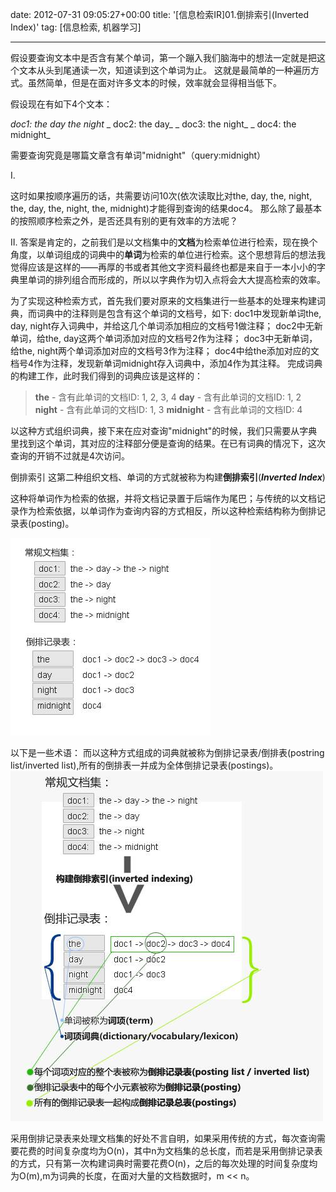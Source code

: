 date: 2012-07-31 09:05:27+00:00
title: '[信息检索IR]01.倒排索引(Inverted Index)'
tag: [信息检索, 机器学习]

---

假设要查询文本中是否含有某个单词，第一个蹦入我们脑海中的想法一定就是把这个文本从头到尾通读一次，知道读到这个单词为止。
这就是最简单的一种遍历方式。虽然简单，但是在面对许多文本的时候，效率就会显得相当低下。

假设现在有如下4个文本：

_doc1: the day the night_
_ doc2: the day_
_ doc3: the night_
_ doc4: the midnight_

需要查询究竟是哪篇文章含有单词"midnight"（query:midnight）

I.

这时如果按顺序遍历的话，共需要访问10次(依次读取比对the, day, the, night, the, day, the, night, the, midnight)才能得到查询的结果doc4。
那么除了最基本的按照顺序检索之外，是否还具有别的更有效率的方法呢？

<!--more-->

II.
答案是肯定的，之前我们是以文档集中的**文档**为检索单位进行检索，现在换个角度，以单词组成的词典中的**单词**为检索的单位进行检索。这个思想背后的想法我觉得应该是这样的——再厚的书或者其他文字资料最终也都是来自于一本小小的字典里单词的排列组合而形成的，所以以字典作为切入点将会大大提高检索的效率。

为了实现这种检索方式，首先我们要对原来的文档集进行一些基本的处理来构建词典，而词典中的注释则是包含有这个单词的文档号，如下:
doc1中发现新单词the, day, night存入词典中，并给这几个单词添加相应的文档号1做注释；
doc2中无新单词，给the, day这两个单词添加对应的文档号2作为注释；
doc3中无新单词，给the, night两个单词添加对应的文档号3作为注释；
doc4中给the添加对应的文档号4作为注释，发现新单词midnight存入词典中，添加4作为其注释。
完成词典的构建工作，此时我们得到的词典应该是这样的：


> **the** - 含有此单词的文档ID: 1, 2, 3, 4
**day** - 含有此单词的文档ID: 1, 2
**night** - 含有此单词的文档ID: 1, 3
**midnight** - 含有此单词的文档ID: 4


以这种方式组织词典，接下来在应对查询"midnight"的时候，我们只需要从字典里找到这个单词，其对应的注释部分便是查询的结果。在已有词典的情况下，这次查询的开销不过就是4次访问。

倒排索引
这第二种组织文档、单词的方式就被称为构建**倒排索引**(**_Inverted Index_**)

这种将单词作为检索的依据，并将文档记录置于后端作为尾巴；与传统的以文档记录作为检索依据，以单词作为查询内容的方式相反，所以这种检索结构称为倒排记录表(posting)。

![](/img/2012-07-31-ir_inverted-index-01.jpg)

以下是一些术语：
而以这种方式组成的词典就被称为倒排记录表/倒排表(postring list/inverted list),所有的倒排表一并成为全体倒排记录表(postings)。
![](/img/2012-07-31-ir_inverted-index-02.jpg)

采用倒排记录表来处理文档集的好处不言自明，如果采用传统的方式，每次查询需要花费的时间复杂度均为O(n)，其中n为文档集的总长度，而若是采用倒排记录表的方式，只有第一次构建词典时需要花费O(n)，之后的每次处理的时间复杂度均为O(m),m为词典的长度，在面对大量的文档数据时，m << n。
